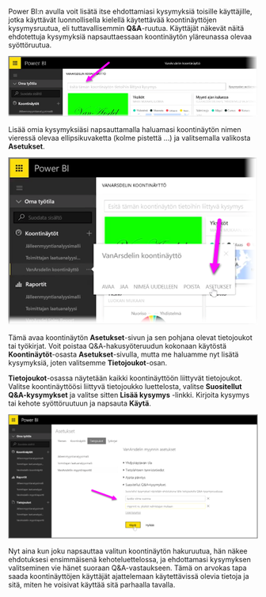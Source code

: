 Power BI:n avulla voit lisätä itse ehdottamiasi kysymyksiä toisille käyttäjille, jotka käyttävät luonnollisella kielellä käytettävää koontinäyttöjen kysymysruutua, eli tuttavallisemmin **Q&A**-ruutua. Käyttäjät näkevät näitä ehdotettuja kysymyksiä napsauttaessaan koontinäytön yläreunassa olevaa syöttöruutua.

![](media/4-3a-suggested-questions/4-3a_1.png)

Lisää omia kysymyksiäsi napsauttamalla haluamasi koontinäytön nimen vieressä olevaa ellipsikuvaketta (kolme pistettä ...) ja valitsemalla valikosta **Asetukset**.

![](media/4-3a-suggested-questions/4-3a_2.png)

 Tämä avaa koontinäytön **Asetukset**-sivun ja sen pohjana olevat tietojoukot tai työkirjat. Voit poistaa Q&A-hakusyöteruudun kokonaan käytöstä **Koontinäytöt**-osasta **Asetukset**-sivulla, mutta me haluamme nyt lisätä kysymyksiä, joten valitsemme **Tietojoukot**-osan.

**Tietojoukot**-osassa näytetään kaikki koontinäyttöön liittyvät tietojoukot. Valitse koontinäyttöösi liittyvä tietojoukko luettelosta, valitse **Suositellut Q&A-kysymykset** ja valitse sitten **Lisää kysymys** -linkki. Kirjoita kysymys tai kehote syöttöruutuun ja napsauta **Käytä**.

![](media/4-3a-suggested-questions/4-3a_3.png)

Nyt aina kun joku napsauttaa valitun koontinäytön hakuruutua, hän näkee ehdotuksesi ensimmäisenä kehoteluettelossa, ja ehdottamasi kysymyksen valitseminen vie hänet suoraan Q&A-vastaukseen. Tämä on arvokas tapa saada koontinäyttöjen käyttäjät ajattelemaan käytettävissä olevia tietoja ja sitä, miten he voisivat käyttää sitä parhaalla tavalla.

